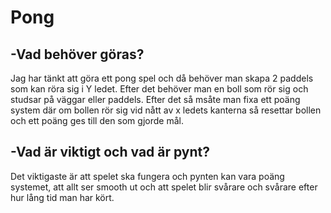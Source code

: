 # Pong

## -Vad behöver göras?
Jag har tänkt att göra ett pong spel och då behöver man skapa 2 paddels som kan röra sig i Y ledet.
Efter det behöver man en boll som rör sig och studsar på väggar eller paddels. Efter det så msåte man fixa ett poäng system där om bollen rör sig vid nått av x ledets kanterna så resettar bollen och ett poäng ges till den som gjorde mål.
## -Vad är viktigt och vad är pynt?
Det viktigaste är att spelet ska fungera och pynten kan vara poäng systemet, att allt ser smooth ut och att spelet blir svårare och svårare efter hur lång tid man har kört. 
